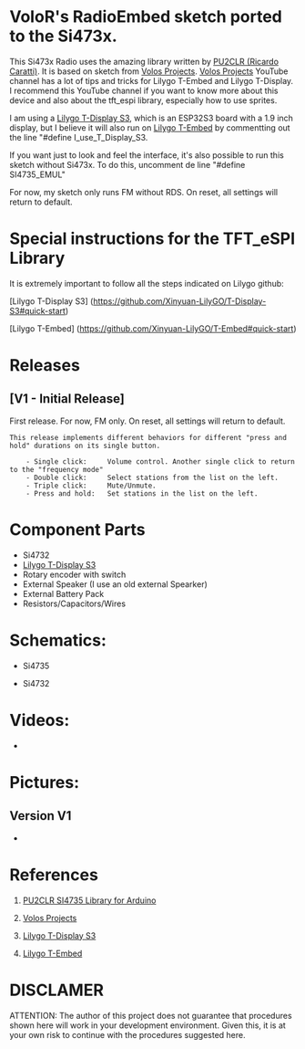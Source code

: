 # VoloR's RadioEmbed sketch ported to the Si473x.

This Si473x Radio uses the amazing library written by [PU2CLR (Ricardo Caratti)](https://github.com/pu2clr/SI4735). It is based on sketch from [Volos Projects](https://github.com/VolosR/TEmbedFMRadio). [Volos Projects](https://www.youtube.com/@VolosProjects) YouTube channel has a lot of tips and tricks for Lilygo T-Embed and Lilygo T-Display. I recommend this YouTube channel if you want to know more about this device and also about the tft_espi library, especially how to use sprites.

I am using a [Lilygo T-Display S3](https://github.com/Xinyuan-LilyGO/T-Display-S3), which is an ESP32S3 board with a 1.9 inch display, but I believe it will also run on [Lilygo T-Embed](https://github.com/Xinyuan-LilyGO/T-Embed) by commentting out the line "#define I_use_T_Display_S3.

If you want just to look and feel the interface, it's also possible to run this sketch without Si473x. To do this, uncomment de line "#define SI4735_EMUL"

For now, my sketch only runs FM without RDS. On reset, all settings will return to default.

# Special instructions for the TFT_eSPI Library

It is extremely important to follow all the steps indicated on Lilygo github:

[Lilygo T-Display S3] (https://github.com/Xinyuan-LilyGO/T-Display-S3#quick-start)

[Lilygo T-Embed] (https://github.com/Xinyuan-LilyGO/T-Embed#quick-start)


# Releases

## [V1 - Initial Release]

First release. For now, FM only. On reset, all settings will return to default.

    This release implements different behaviors for different "press and hold" durations on its single button.
    
        - Single click:     Volume control. Another single click to return to the "frequency mode"
        - Double click:     Select stations from the list on the left.
        - Triple click:     Mute/Unmute.
        - Press and hold:   Set stations in the list on the left.


# Component Parts

* Si4732
* [Lilygo T-Display S3](https://github.com/Xinyuan-LilyGO/T-Display-S3)
* Rotary encoder with switch
* External Speaker (I use an old external Spearker)
* External Battery Pack
* Resistors/Capacitors/Wires

# Schematics:

* Si4735
<Not avaliable yet>

* Si4732
<Not avaliable yet>

# Videos:

* <Not avaliable yet>

# Pictures:

## Version V1

* <Not avaliable yet>

# References

1. [PU2CLR SI4735 Library for Arduino](https://github.com/pu2clr/SI4735)

2. [Volos Projects](https://github.com/VolosR/TEmbedFMRadio)

3. [Lilygo T-Display S3](https://github.com/Xinyuan-LilyGO/T-Display-S3)

4. [Lilygo T-Embed](https://github.com/Xinyuan-LilyGO/T-Embed)

# DISCLAMER

ATTENTION: The author of this project does not guarantee that procedures shown here will work in your development environment.
Given this, it is at your own risk to continue with the procedures suggested here.
